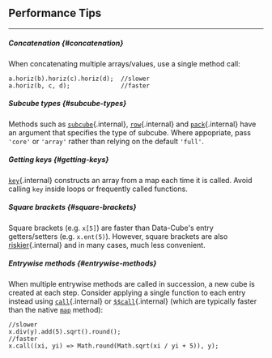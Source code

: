 ## Performance Tips

---

##### Concatenation {#concatenation}

When concatenating multiple arrays/values, use a single method call:

```{.no-exec}
a.horiz(b).horiz(c).horiz(d);  //slower
a.horiz(b, c, d);              //faster
```

##### Subcube types {#subcube-types}

Methods such as [`subcube`](?subcubes#method_subcube){.internal}, [`row`](?subcubes#method_row){.internal} and [`pack`](?concatenate#method_pack){.internal} have an argument that specifies the type of subcube. Where appopriate, pass `'core'` or `'array'` rather than relying on the default `'full'`.

##### Getting keys {#getting-keys}

[`key`](?keys#method_key){.internal} constructs an array from a map each time it is called. Avoid calling `key` inside loops or frequently called functions.

##### Square brackets {#square-brackets}

Square brackets (e.g. `x[5]`) are faster than Data-Cube's entry getters/setters (e.g. `x.ent(5)`). However, square brackets are also [riskier](?length#notes){.internal} and in many cases, much less convenient.

##### Entrywise methods {#entrywise-methods}

When multiple entrywise methods are called in succession, a new cube is created at each step. Consider applying a single function to each entry instead using [`call`](?entrywise#method_call){.internal} or [`$$call`](?entrywise#method_set_set_call){.internal} (which are typically faster than the native [`map`](https://developer.mozilla.org/en-US/docs/Web/JavaScript/Reference/Global_Objects/Array/map) method):

```{.no-exec}
//slower
x.div(y).add(5).sqrt().round();
//faster
x.call((xi, yi) => Math.round(Math.sqrt(xi / yi + 5)), y);
```